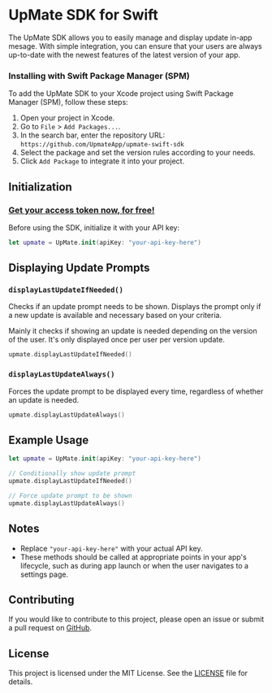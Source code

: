 
# UpMate SDK for Swift

The UpMate SDK allows you to easily manage and display update in-app mesage. With simple integration, you can ensure that your users are always up-to-date with the newest features of the latest version of your app.



### Installing with Swift Package Manager (SPM)

To add the UpMate SDK to your Xcode project using Swift Package Manager (SPM), follow these steps:

1. Open your project in Xcode.
2. Go to `File` > `Add Packages...`.
3. In the search bar, enter the repository URL: `https://github.com/UpmateApp/upmate-swift-sdk`
4. Select the package and set the version rules according to your needs.
5. Click `Add Package` to integrate it into your project.


## Initialization
### [Get your access token now, for free!](https://upmate-app.web.app/)

Before using the SDK, initialize it with your API key:

```swift
let upmate = UpMate.init(apiKey: "your-api-key-here")
```

## Displaying Update Prompts

### `displayLastUpdateIfNeeded()`

Checks if an update prompt needs to be shown. Displays the prompt only if a new update is available and necessary based on your criteria.

Mainly it checks if showing an update is needed depending on the version of the user. It's only displayed once per user per version update.

```swift
upmate.displayLastUpdateIfNeeded()
```

### `displayLastUpdateAlways()`

Forces the update prompt to be displayed every time, regardless of whether an update is needed.

```swift
upmate.displayLastUpdateAlways()
```

## Example Usage

```swift
let upmate = UpMate.init(apiKey: "your-api-key-here")

// Conditionally show update prompt
upmate.displayLastUpdateIfNeeded()

// Force update prompt to be shown
upmate.displayLastUpdateAlways()
```

## Notes

- Replace `"your-api-key-here"` with your actual API key.
- These methods should be called at appropriate points in your app's lifecycle, such as during app launch or when the user navigates to a settings page.

## Contributing

If you would like to contribute to this project, please open an issue or submit a pull request on [GitHub](https://github.com/your-repo).

## License

This project is licensed under the MIT License. See the [LICENSE](LICENSE) file for details.
